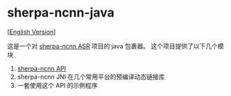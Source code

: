 # sherpa-ncnn-java
[[English Version](./README_en.md)]

这是一个对 [sherpa-ncnn ASR](https://github.com/k2-fsa/sherpa-ncnn) 项目的 java 包裹器。
这个项目提供了以下几个模块
1. [sherpa-ncnn API](modules/sherpa-ncnn-jni/README.md)
2. sherpa-ncnn JNI 在几个常用平台的预编译动态链接库
3. 一套使用这个 API 的示例程序